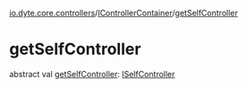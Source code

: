 [io.dyte.core.controllers](../index.md)/[IControllerContainer](index.md)/[getSelfController](get-self-controller.md)

# getSelfController


abstract val [getSelfController](get-self-controller.md): [ISelfController](../-i-self-controller/index.md)
